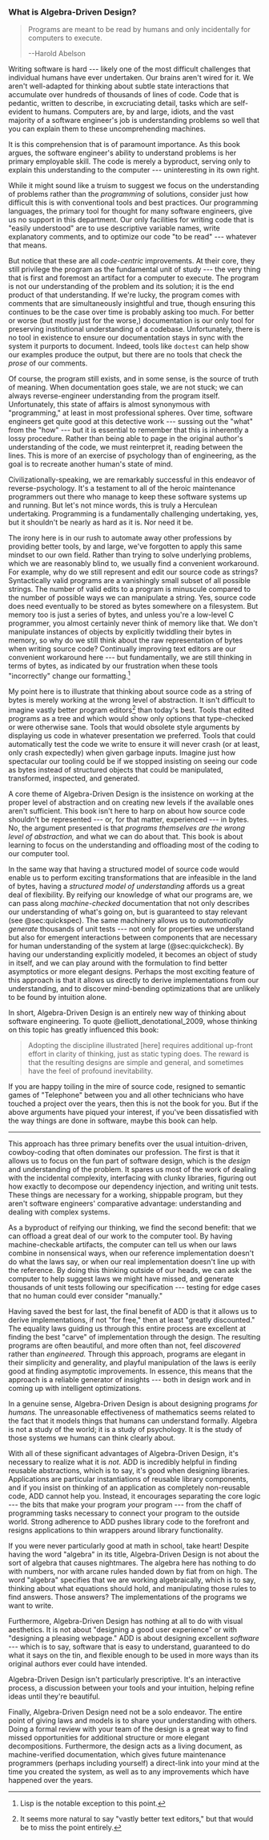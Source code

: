### What is Algebra-Driven Design?

> Programs are meant to be read by humans and only incidentally for computers to
> execute.
>
> --Harold Abelson

Writing software is hard --- likely one of the most difficult challenges that
individual humans have ever undertaken. Our brains aren't wired for it.
We aren't well-adapted for thinking about subtle state interactions that
accumulate over hundreds of thousands of lines of code. Code that is pedantic,
written to describe, in excruciating detail, tasks which are self-evident to
humans. Computers are, by and large, idiots, and the vast majority of a
software engineer's job is understanding problems so well that you can explain
them to these uncomprehending machines.

It is this comprehension that is of paramount importance. As this book argues,
the software engineer's ability to understand problems is her primary
employable skill. The code is merely a byproduct, serving only to explain this
understanding to the computer --- uninteresting in its own right.


While it might sound like a truism to suggest we focus on the understanding of
problems rather than the *programming* of solutions, consider just how difficult
this is with conventional tools and best practices. Our programming languages,
the primary tool for thought for many software engineers, give us no support in
this department. Our only facilities for writing code that is "easily
understood" are to use descriptive variable names, write explanatory comments,
and to optimize our code "to be read" --- whatever that means.

But notice that these are all *code-centric* improvements. At their core, they
still privilege the program as the fundamental unit of study --- the very thing
that is first and foremost an artifact for a computer to execute. The program is
not our understanding of the problem and its solution; it is the end
product of that understanding. If we're lucky, the program comes with comments
that are simultaneously insightful and true, though ensuring this continues to
be the case over time is probably asking too much. For better or worse (but
mostly just for the worse,) documentation is our only tool for preserving
institutional understanding of a codebase. Unfortunately, there is no tool in
existence to ensure our documentation stays in sync with the system it
purports to document. Indeed, tools like `doctest` can help show our examples
produce the output, but there are no tools that check the *prose* of our
comments.

Of course, the program still exists, and in some sense, is the source of truth
of meaning. When documentation goes stale, we are not stuck; we can always reverse-engineer understanding from the program itself. Unfortunately, this state
of affairs is almost synonymous with "programming," at least in most
professional spheres. Over time, software engineers get quite good at this
detective work --- sussing out the "what" from the "how" --- but it is essential
to remember that this is inherently a lossy procedure. Rather than being able to
page in the original author's understanding of the code, we must
reinterpret it, reading between the lines. This is more of an exercise of
psychology than of engineering, as the goal is to recreate another human's state
of mind.

Civilizationally-speaking, we are remarkably successful in this endeavor of
reverse-psychology. It's a testament to all of the heroic maintenance
programmers out there who manage to keep these software systems up and running.
But let's not mince words, this is truly a Herculean undertaking. Programming is a
fundamentally challenging undertaking, yes, but it shouldn't be nearly as hard as it
is. Nor need it be.

The irony here is in our rush to automate away other professions by providing
better tools, by and large, we've forgotten to apply this same mindset to our
own field. Rather than trying to solve underlying problems, which we
are reasonably blind to, we usually find a convenient workaround. For example, why
do we still represent and edit our source code as strings?  Syntactically valid
programs are a vanishingly small subset of all possible strings. The number
of valid edits to a program is minuscule compared to the number of
possible ways we can manipulate a string. Yes, source code does need eventually
to be stored as bytes somewhere on a filesystem. But memory too is just a series
of bytes, and unless you're a low-level C programmer, you almost certainly never
think of memory like that. We don't manipulate instances of objects by
explicitly twiddling their bytes in memory, so why do we still think about the
raw representation of bytes when writing source code? Continually improving text
editors are our convenient workaround here --- but fundamentally, we are still
thinking in terms of bytes, as indicated by our frustration when these tools
"incorrectly" change our formatting.[^lisp]

[^lisp]: Lisp is the notable exception to this point.

My point here is to illustrate that thinking about source code as a string of
bytes is merely working at the wrong level of abstraction. It isn't difficult to
imagine vastly better program editors[^text-editors] than today's best. Tools that edited programs as a tree and which would show only options
that type-checked or were otherwise sane. Tools that would obsolete style arguments by displaying us code in whatever presentation we preferred.
Tools that could automatically test the code we write to ensure it will never
crash (or at least, only crash expectedly) when given garbage inputs.  Imagine
just how spectacular our tooling could be if we stopped insisting on seeing our code as
bytes instead of structured objects that could be manipulated, transformed,
inspected, and generated.

[^text-editors]: It seems more natural to say "vastly better text editors," but
  that would be to miss the point entirely.

A core theme of Algebra-Driven Design is the insistence on working at the proper
level of abstraction and on creating new levels if the available ones aren't
sufficient. This book isn't here to harp on about how source code shouldn't be
represented --- or, for that matter, experienced --- in bytes. No, the argument
presented is that *programs themselves are the wrong level of abstraction,* and
what we can do about that. This book is about learning to focus on the
understanding and offloading most of the coding to our computer tool.

In the same way that having a structured model of source code would enable us to
perform exciting transformations that are infeasible in the land of bytes,
having a *structured model of understanding* affords us a great deal of
flexibility. By reifying our knowledge of what our programs are, we can pass
along *machine-checked* documentation that not only describes our understanding
of what's going on, but is guaranteed to stay relevant (see @sec:quickspec). The
same machinery allows us to *automatically generate* thousands of unit tests ---
not only for properties we understand but also for emergent interactions
between components that are necessary for human understanding of the system at
large (@sec:quickcheck). By having our understanding explicitly modeled, it
becomes an object of study in itself, and we can play around with the
formulation to find better asymptotics or more elegant designs. Perhaps
the most exciting feature of this approach is that it allows us directly to
derive implementations from our understanding, and to discover mind-bending
optimizations that are unlikely to be found by intuition alone.

In short, Algebra-Driven Design is an entirely new way of thinking about
software engineering. To quote @elliott_denotational_2009, whose
thinking on this topic has greatly influenced this book:

> Adopting the discipline illustrated [here] requires additional up-front effort
> in clarity of thinking, just as static typing does. The reward is that the
> resulting designs are simple and general, and sometimes have the feel of
> profound inevitability.

If you are happy toiling in the mire of source code, resigned to semantic games
of "Telephone" between you and all other technicians who have touched a project
over the years, then this is not the book for you. But if the above arguments
have piqued your interest, if you've been dissatisfied with the way things are
done in software, maybe this book can help.

---

This approach has three primary benefits over the usual intuition-driven,
cowboy-coding that often dominates our profession. The first is that it allows
us to focus on the fun part of software design, which is the *design* and
understanding of the problem. It spares us most of the work of dealing with the
incidental complexity, interfacing with clunky libraries, figuring out how
exactly to decompose our dependency injection, and writing unit tests. These
things are necessary for a working, shippable program, but they aren't
software engineers' comparative advantage: understanding and dealing with
complex systems.

As a byproduct of reifying our thinking, we find the second benefit: that we can
offload a great deal of our work to the computer tool. By having
machine-checkable artifacts, the computer can tell us when our laws combine in
nonsensical ways, when our reference implementation doesn't do what the laws
say, or when our real implementation doesn't line up with the reference. By
doing this thinking outside of our heads, we can ask the computer to help suggest laws we might
have missed, and generate thousands of unit tests following our specification
--- testing for edge cases that no human could ever consider
"manually."

Having saved the best for last, the final benefit of ADD is that it allows us to
derive implementations, if not "for free," then at least "greatly discounted."
The equality laws guiding us through this entire process are
excellent at finding the best "carve" of implementation through the design. The
resulting programs are often beautiful, and more often than not, feel
*discovered* rather than *engineered.* Through this approach, programs are
elegant in their simplicity and generality, and playful manipulation of the
laws is eerily good at finding asymptotic improvements. In essence, this
means that the approach is a reliable generator of insights --- both in
design work and in coming up with intelligent optimizations.

In a genuine sense, Algebra-Driven Design is about designing
programs *for humans.* The unreasonable effectiveness of mathematics seems
related to the fact that it models things that humans can understand formally.
Algebra is not a study of the world; it is a study of psychology. It is the
study of those systems we humans can think clearly about.

With all of these significant advantages of Algebra-Driven Design, it's necessary to
realize what it is *not.* ADD is incredibly helpful in finding reusable
abstractions, which is to say, it's good when designing libraries. Applications
are particular instantiations of reusable library components, and if you insist
on thinking of an application as completely non-reusable code, ADD cannot help
you. Instead, it encourages separating the core logic --- the bits that make
your program *your* program --- from the chaff of programming tasks
necessary to connect your program to the outside world. Strong adherence to
ADD pushes library code to the forefront and resigns applications to thin
wrappers around library functionality.

If you were never particularly good at math in school, take heart! Despite
having the word "algebra" in its title, Algebra-Driven Design is not about the
sort of algebra that causes nightmares. The algebra here has nothing to do with
numbers, nor with arcane rules handed down by fiat from on high. The word
"algebra" specifies that we are working algebraically, which is to say,
thinking about what equations should hold, and manipulating those rules to find
answers. Those answers? The implementations of the programs we want to write.

Furthermore, Algebra-Driven Design has nothing at all to do with visual
aesthetics. It is not about "designing a good user experience" or with
"designing a pleasing webpage." ADD is about designing excellent *software* --- which
is to say, software that is easy to understand, guaranteed to do what it says on
the tin, and flexible enough to be used in more ways than its original authors
ever could have intended.

Algebra-Driven Design isn't particularly prescriptive. It's an interactive
process, a discussion between your tools and
your intuition, helping refine ideas until they're beautiful.

Finally, Algebra-Driven Design need not be a solo endeavor. The entire point of
giving laws and models is to share your understanding with others. Doing a
formal review with your team of the design is a great way to find missed
opportunities for additional structure or more elegant decompositions.
Furthermore, the design acts as a living document, as machine-verified
documentation, which gives future maintenance programmers (perhaps including
yourself) a direct-link into your mind at the time you created the system, as
well as to any improvements which have happened over the years.

